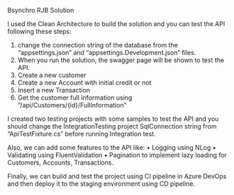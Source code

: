 Bsynchro RJB Solution

I used the Clean Architecture to build the solution and you can test the API following these steps:
  1.	change the connection string of the database from the “appsettings.json” and “appsettings.Development.json” files.
  2.	When you run the solution, the swagger page will be shown to test the API.
  3.	Create a new customer
  4.	Create a new Account with initial credit or not
  5.	Insert a new Transaction
  6.	Get the customer full information using “/api/Customers/{id}/FullInformation”

I created two testing projects with some samples to test the API and you should change the IntegrationTesting project SqlConnection string from “ApiTestFixture.cs” before running Integration test.

Also, we can add some features to the API like:
  •	Logging using NLog
  •	Validating using FluentValidation
  •	Pagination to implement lazy loading for Customers, Accounts, Transactions.

Finally, we can build and test the project using CI pipeline in Azure DevOps and then deploy it to the staging environment using CD pipeline.